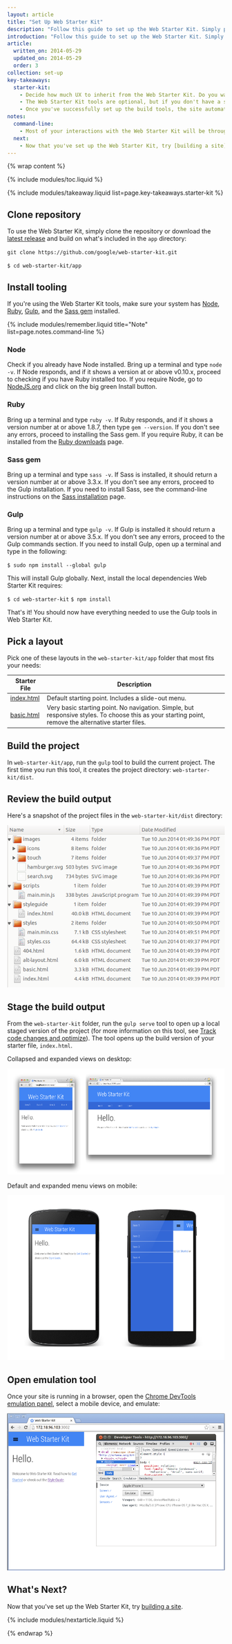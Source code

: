 ```yaml
---
layout: article
title: "Set Up Web Starter Kit"
description: "Follow this guide to set up the Web Starter Kit. Simply pick a layout and start coding. For help building a responsive and performant site, set up the build tools."
introduction: "Follow this guide to set up the Web Starter Kit. Simply pick a layout and start coding. For help building a responsive and performant site, set up the build tools."
article:
  written_on: 2014-05-29
  updated_on: 2014-05-29
  order: 3
collection: set-up
key-takeaways:
  starter-kit:
    - Decide how much UX to inherit from the Web Starter Kit. Do you want a responsive layout or a basic boilerplate?
    - The Web Starter Kit tools are optional, but if you don't have a set of build tools, use them.
    - Once you've successfully set up the build tools, the site automatically loads in the browser.
notes:
  command-line:
    - Most of your interactions with the Web Starter Kit will be through the command line. Run commands in the Terminal app if you’re on Mac, your shell in Linux, or cmd.exe if you are on Windows.
  next:
    - Now that you've set up the Web Starter Kit, try [building a site]({{site.baseurl}}/tools/build/build_site.html).
---
```

{% wrap content %}

{% include modules/toc.liquid %}

{% include modules/takeaway.liquid list=page.key-takeaways.starter-kit %}

## Clone repository

To use the Web Starter Kit,
simply clone the repository or download the
[latest release](https://github.com/google/web-starter-kit/releases) and build on
what's included in the `app` directory:

`git clone https://github.com/google/web-starter-kit.git`

`$ cd web-starter-kit/app`

## Install tooling

If you're using the Web Starter Kit tools,
make sure your system has [Node](http://nodejs.org),
[Ruby](https://www.ruby-lang.org/), [Gulp](http://gulpjs.com),
and the [Sass gem](http://sass-lang.com/install) installed.

{% include modules/remember.liquid title="Note" list=page.notes.command-line %}

### Node

Check if you already have Node installed. Bring up a terminal and type `node
-v`. If Node responds, and if it shows a version at or above v0.10.x, proceed
to checking if you have Ruby installed too. If you require Node, go to
[NodeJS.org](http://nodejs.org/) and click on the big green Install button.

### Ruby

Bring up a terminal and type `ruby -v`. If Ruby responds, and if it shows a
version number at or above 1.8.7, then type `gem --version`. If you don't see
any errors, proceed to installing the Sass gem. If you require Ruby, it can be
installed from the [Ruby downloads](https://www.ruby-lang.org/en/downloads/)
page.

### Sass gem

Bring up a terminal and type `sass -v`.
If Sass is installed, it should return a version number at or above 3.3.x.
If you don't see any errors, proceed to the Gulp installation.
If you need to install Sass, see the command-line instructions on the
[Sass installation](http://sass-lang.com/install) page.

### Gulp

Bring up a terminal and type `gulp -v`.
If Gulp is installed it should return a version number at or above 3.5.x.
If you don't see any errors, proceed to the Gulp commands section.
If you need to install Gulp, open up a terminal and type in the following:

`$ sudo npm install --global gulp`

This will install Gulp globally.
Next, install the local dependencies Web Starter Kit requires:

`$ cd web-starter-kit`
`$ npm install`

That's it!
You should now have everything needed to use the Gulp tools in Web Starter Kit.

## Pick a layout

Pick one of these layouts in the `web-starter-kit/app` folder
that most fits your needs:

<table class="table-2 tc-heavyright">
  <colgroup>
    <col span="1" />
    <col span="1" />
  </colgroup>
  <thead>
    <tr>
      <th data-th="starterfile">Starter File</th>
      <th data-th="Description">Description</th>
    </tr>
  </thead>
  <tbody>
    <tr>
      <td data-th="starterfile"><a href="https://github.com/google/web-starter-kit/blob/master/app/index.html">index.html</a></td>
      <td data-th="Description">Default starting point. Includes a slide-out menu.</td>
    </tr>
    <tr>
      <td data-th="starterfile"><a href="https://github.com/google/web-starter-kit/blob/master/app/basic.html">basic.html</a></td>
      <td data-th="Description">Very basic starting point. No navigation. Simple, but responsive styles. To choose this as your starting point, remove the alternative starter files.</td>
    </tr>
  </tbody>
</table>

## Build the project

In `web-starter-kit/app`, run the `gulp` tool to build the current project.
The first time you run this tool,
it creates the project directory: `web-starter-kit/dist`.

## Review the build output

Here's a snapshot of the project files in the `web-starter-kit/dist` directory:

<img src="imgs/structure.png" class="center" alt="project files in dist directory">

## Stage the build output

From the `web-starter-kit` folder,
run the `gulp serve` tool to open up a local staged version of the project
(for more information on this tool,
see [Track code changes and optimize]({{site.baseurl}}/tools/build/build_site.html#track-code-changes-and-optimize)).
The tool opens up the build version of your starter file, `index.html`.

Collapsed and expanded views on desktop:

<img src="imgs/desktop.png" class="center" alt="default and collapsed view on desktop">

Default and expanded menu views on mobile:

<img src="imgs/nexus.png" class="center" alt="default and expanded menu view on mobile">

## Open emulation tool

Once your site is running in a browser,
open the
<a href="https://developer.chrome.com/devtools/docs/mobile-emulation">Chrome DevTools emulation panel</a>,
select a mobile device, and emulate:

<img src="imgs/emulate.png" class="center" alt="index.html in emulation pane">

## What's Next?

Now that you've set up the Web Starter Kit, try [building a site]({{site.baseurl}}/tools/build/build_site.html).

{% include modules/nextarticle.liquid %}

{% endwrap %}
